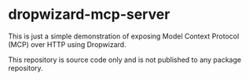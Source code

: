 # dropwizard-mcp-server

This is just a simple demonstration of exposing Model Context Protocol (MCP) over HTTP using Dropwizard.

This repository is source code only and is not published to any package repository.